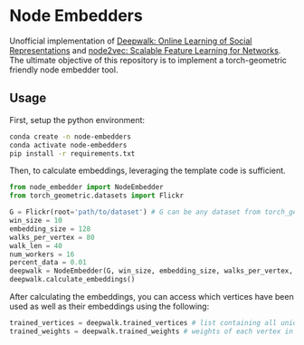 # Node Embedders

Unofficial implementation of [Deepwalk: Online Learning of Social Representations](https://arxiv.org/pdf/1403.6652.pdf) and [node2vec: Scalable Feature Learning for Networks](https://arxiv.org/pdf/1607.00653.pdf). The ultimate objective of this repository is to implement a torch-geometric friendly node embedder tool.


## Usage

First, setup the python environment:

```bash
conda create -n node-embedders
conda activate node-embedders
pip install -r requirements.txt
```

Then, to calculate embeddings, leveraging the template code is sufficient.

```python
from node_embedder import NodeEmbedder 
from torch_geometric.datasets import Flickr

G = Flickr(root='path/to/dataset') # G can be any dataset from torch_geometric.datasets
win_size = 10
embedding_size = 128 
walks_per_vertex = 80
walk_len = 40
num_workers = 16
percent_data = 0.01
deepwalk = NodeEmbedder(G, win_size, embedding_size, walks_per_vertex, walk_len, num_workers, percent_data)
deepwalk.calculate_embeddings()
```

After calculating the embeddings, you can access which vertices have been used as well as their embeddings using the following:

```python
trained_vertices = deepwalk.trained_vertices # list containing all unique vertices seen in training (in order of node index.) 
trained_weights = deepwalk.trained_weights # weights of each vertex in trained_vertices (in same order of trained_vertices.)
```
